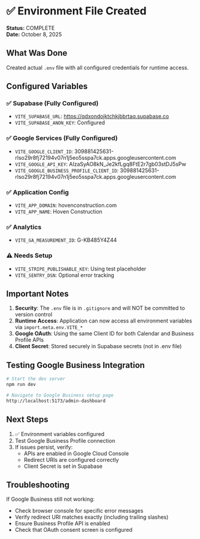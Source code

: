 # ✅ Environment File Created

**Status:** COMPLETE  
**Date:** October 8, 2025

## What Was Done

Created actual `.env` file with all configured credentials for runtime access.

## Configured Variables

### ✅ Supabase (Fully Configured)
- `VITE_SUPABASE_URL`: https://qdxondojktchkjbbrtaq.supabase.co
- `VITE_SUPABASE_ANON_KEY`: Configured

### ✅ Google Services (Fully Configured)
- `VITE_GOOGLE_CLIENT_ID`: 309881425631-rlso29r8fj72194v07n1j5eo5sspa7ck.apps.googleusercontent.com
- `VITE_GOOGLE_API_KEY`: AIzaSyAO8kN_Je2kfLgq8FtE2r7gb03stDJ5sPw
- `VITE_GOOGLE_BUSINESS_PROFILE_CLIENT_ID`: 309881425631-rlso29r8fj72194v07n1j5eo5sspa7ck.apps.googleusercontent.com

### ✅ Application Config
- `VITE_APP_DOMAIN`: hovenconstruction.com
- `VITE_APP_NAME`: Hoven Construction

### ✅ Analytics
- `VITE_GA_MEASUREMENT_ID`: G-KB485Y4Z44

### ⚠️ Needs Setup
- `VITE_STRIPE_PUBLISHABLE_KEY`: Using test placeholder
- `VITE_SENTRY_DSN`: Optional error tracking

## Important Notes

1. **Security**: The `.env` file is in `.gitignore` and will NOT be committed to version control
2. **Runtime Access**: Application can now access all environment variables via `import.meta.env.VITE_*`
3. **Google OAuth**: Using the same Client ID for both Calendar and Business Profile APIs
4. **Client Secret**: Stored securely in Supabase secrets (not in .env file)

## Testing Google Business Integration

```bash
# Start the dev server
npm run dev

# Navigate to Google Business setup page
http://localhost:5173/admin-dashboard
```

## Next Steps

1. ✅ Environment variables configured
2. Test Google Business Profile connection
3. If issues persist, verify:
   - APIs are enabled in Google Cloud Console
   - Redirect URIs are configured correctly
   - Client Secret is set in Supabase

## Troubleshooting

If Google Business still not working:
- Check browser console for specific error messages
- Verify redirect URI matches exactly (including trailing slashes)
- Ensure Business Profile API is enabled
- Check that OAuth consent screen is configured
